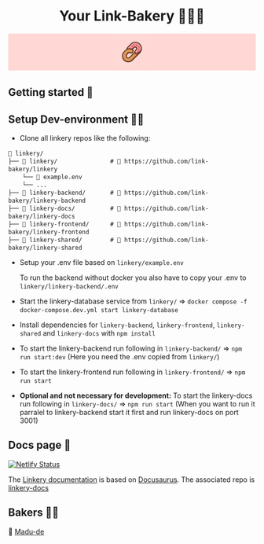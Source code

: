 <center>
  <h1>Your Link-Bakery 🔗🍩🚀</h1>
</center>

![Linkery Banner](./banner.png)

## Getting started 🛫
## Setup Dev-environment 🧑‍💻
- Clone all linkery repos like the following:
```
📂 linkery/
├── 📁 linkery/               # 🔗 https://github.com/link-bakery/linkery
    └── 📄 example.env
    └── ...
├── 📁 linkery-backend/       # 🔗 https://github.com/link-bakery/linkery-backend
├── 📁 linkery-docs/          # 🔗 https://github.com/link-bakery/linkery-docs
├── 📁 linkery-frontend/      # 🔗 https://github.com/link-bakery/linkery-frontend
├── 📁 linkery-shared/        # 🔗 https://github.com/link-bakery/linkery-shared
```
- Setup your .env file based on `linkery/example.env`
  
  To run the backend without docker you also have to copy your .env to `linkery/linkery-backend/.env`
- Start the linkery-database service from `linkery/` => `docker compose -f docker-compose.dev.yml start linkery-database`
- Install dependencies for `linkery-backend`, `linkery-frontend`, `linkery-shared` and `linkery-docs` with `npm install`
- To start the linkery-backend run following in `linkery-backend/` => `npm run start:dev` (Here you need the .env copied from `linkery/`)
- To start the linkery-frontend run following in `linkery-frontend/` => `npm run start`
- **Optional and not necessary for development:** To start the linkery-docs run following in `linkery-docs/` => `npm run start` (When you want to run it parralel to linkery-backend start it first and run linkery-docs on port 3001)

## Docs page 📝
[![Netlify Status](https://api.netlify.com/api/v1/badges/cc87bcbd-bfed-4529-b7a4-976969050440/deploy-status)](https://app.netlify.com/projects/linkery-docs/deploys)

The [Linkery documentation](https://linkery.madudev.de/) is based on [Docusaurus](https://docusaurus.io/).
The associated repo is [linkery-docs](https://github.com/link-bakery/linkery-docs)

## Bakers 🧑‍🍳
🦆 [Madu-de](https://github.com/Madu-de)